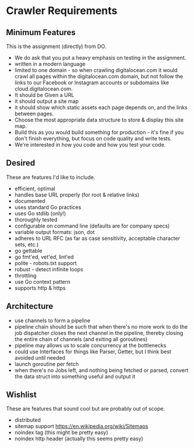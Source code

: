 # Crawler Requirements

## Minimum Features

This is the assignment (directly) from DO.

* We do ask that you put a heavy emphasis on testing in the assignment.
* written in a modern language
* limited to one domain - so when crawling digitalocean.com it would crawl all pages within the digitalocean.com domain, but not follow the links to our Facebook or Instagram accounts or subdomains like cloud.digitalocean.com. 
* It should be Given a URL
* it should output a site map
* it should show which static assets each page depends on, and the links between pages.
* Choose the most appropriate data structure to store & display this site map.
* Build this as you would build something for production - it's fine if you don't finish everything, but focus on code quality and write tests.
* We're interested in how you code and how you test your code.

## Desired

These are features I'd like to include.

* efficient, optimal
* handles base URL properly (for root & relative links)
* documented
* uses standard Go practices
* uses Go stdlib (only!)
* thoroughly tested
* configurable on command line (defaults are for company specs)
* variable output formats: json, dot
* adheres to URL RFC (as far as case sensitivity, acceptable character sets, etc.)
* go gettable
* go fmt'ed, vet'ed, lint'ed
* polite - robots.txt support
* robust - detect infinite loops
* throttling
* use Go context pattern
* supports http & https

## Architecture

* use channels to form a pipeline
* pipeline chain should be such that when there's no more work to do the job dispatcher closes the next channel in the pipeline, thereby closing the entire chain of channels (and exiting all goroutines)
* pipeline may allows us to scale concurrency at the bottlenecks
* could use Interfaces for things like Parser, Getter, but I think best avoided until needed
* launch goroutine per fetch
* when there's no Jobs left, and nothing being fetched or parsed, convert the data struct into something useful and output it

## Wishlist

These are features that sound cool but are probably out of scope.

* distributed
* sitemap support https://en.wikipedia.org/wiki/Sitemaps
* noindex tag (this might be pretty easy)
* noindex http header (actually this seems pretty easy)
